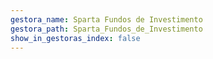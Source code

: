 ```yaml
---
gestora_name: Sparta Fundos de Investimento
gestora_path: Sparta_Fundos_de_Investimento
show_in_gestoras_index: false
---
```

